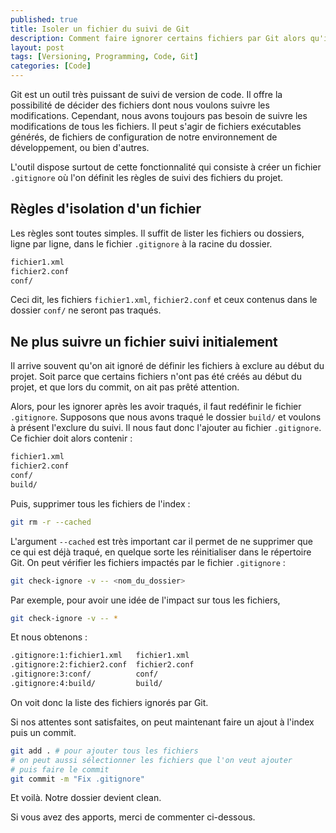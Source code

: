 ```yaml
---
published: true
title: Isoler un fichier du suivi de Git
description: Comment faire ignorer certains fichiers par Git alors qu'ils étaient initialement suivis .
layout: post
tags: [Versioning, Programming, Code, Git]
categories: [Code]
---
```

Git est un outil très puissant de suivi de version de code. Il offre la possibilité de décider des fichiers dont nous voulons suivre les modifications. Cependant, nous avons toujours pas besoin de suivre les modifications de tous les fichiers. Il peut s'agir de fichiers exécutables générés, de fichiers de configuration de notre environnement de développement, ou bien d'autres. <!--more-->

L'outil dispose surtout de cette fonctionnalité qui consiste à créer un fichier `.gitignore` où l'on définit les règles de suivi des fichiers du projet.

## Règles d'isolation d'un fichier
Les règles sont toutes simples. Il suffit de lister les fichiers ou dossiers, ligne par ligne, dans le fichier `.gitignore` à la racine du dossier.

```bash
fichier1.xml
fichier2.conf
conf/
```
Ceci dit, les fichiers `fichier1.xml`, `fichier2.conf` et ceux contenus dans le dossier `conf/` ne seront pas traqués.

## Ne plus suivre un fichier suivi initialement

Il arrive souvent qu'on ait ignoré de définir les fichiers à exclure au début du projet. Soit parce que certains fichiers n'ont pas été créés au début du projet, et que lors du commit, on ait pas prêté attention.

Alors, pour les ignorer après les avoir traqués, il faut redéfinir le fichier `.gitignore`. Supposons que nous avons traqué le dossier `build/` et voulons à présent l'exclure du suivi. Il nous faut donc l'ajouter au fichier `.gitignore`. Ce fichier doit alors contenir :

```bash
fichier1.xml
fichier2.conf
conf/
build/
```

Puis, supprimer tous les fichiers de l'index :
```bash
git rm -r --cached
```
L'argument `--cached` est très important car il permet de ne supprimer que ce qui est déjà traqué, en quelque sorte les réinitialiser dans le répertoire Git. On peut vérifier les fichiers impactés par le fichier `.gitignore` :

```bash
git check-ignore -v -- <nom_du_dossier>
```
Par exemple, pour avoir une idée de l'impact sur tous les fichiers, 
```bash
git check-ignore -v -- *
```
Et nous obtenons :
```bash
.gitignore:1:fichier1.xml   fichier1.xml
.gitignore:2:fichier2.conf  fichier2.conf
.gitignore:3:conf/          conf/
.gitignore:4:build/         build/
```
On voit donc la liste des fichiers ignorés par Git.

Si nos attentes sont satisfaites, on peut maintenant faire un ajout à l'index puis un commit.

```bash
git add . # pour ajouter tous les fichiers
# on peut aussi sélectionner les fichiers que l'on veut ajouter
# puis faire le commit
git commit -m "Fix .gitignore"
```

Et voilà. Notre dossier devient clean. 

Si vous avez des apports, merci de commenter ci-dessous.
